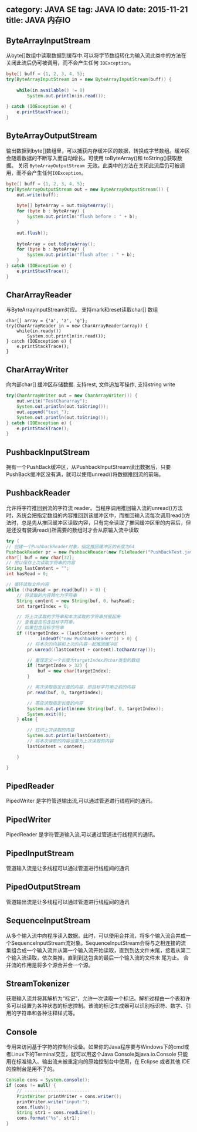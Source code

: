 category: JAVA SE
tag: JAVA IO
date: 2015-11-21
title: JAVA 内存IO
---

## ByteArrayInputStream 
从byte[]数组中读取数据到缓存中.可以将字节数组转化为输入流此类中的方法在关闭此流后仍可被调用，而不会产生任何 `IOException`。
```java
byte[] buff = {1, 2, 3, 4, 5};
try(ByteArrayInputStream in = new ByteArrayInputStream(buff)) {
	
	while(in.available() != 0)
		System.out.println(in.read());
	
} catch (IOException e) {
	e.printStackTrace();
}
```

## ByteArrayOutputStream 
输出数据到byte[]数组里，可以捕获内存缓冲区的数据，转换成字节数组。缓冲区会随着数据的不断写入而自动增长。可使用 toByteArray()和 toString()获取数据。	关闭 `ByteArrayOutputStream `无效。此类中的方法在关闭此流后仍可被调用，而不会产生任何`IOException`。
```java
byte[] buff = {1, 2, 3, 4, 5};
try(ByteArrayOutputStream out = new ByteArrayOutputStream()) {
	out.write(buff);
	
	byte[] byteArray = out.toByteArray();
	for (byte b : byteArray) {
		System.out.println("flush before : " + b);
	}
	
	out.flush();
	
	byteArray = out.toByteArray();
	for (byte b : byteArray) {
		System.out.println("flush after : " + b);
	}
} catch (IOException e) {
	e.printStackTrace();
}
```

## CharArrayReader 
与ByteArrayInputStream对应。 支持mark和reset读取char[] 数组
```
char[] array = {'a', 'z', 'g'};
try(CharArrayReader in = new CharArrayReader(array)) {
	while(in.ready())
		System.out.println(in.read());
} catch (IOException e) {
	e.printStackTrace();
}
```

## CharArrayWriter 
向内部char[] 缓冲区存储数据.  支持rest, 文件追加写操作, 支持string write 
```java
try(CharArrayWriter out = new CharArrayWriter()) {
	out.write("TestChararray");
	System.out.println(out.toString());
	out.append("test_");
	System.out.println(out.toString());
} catch (IOException e) {
	e.printStackTrace();
} 
```

## PushbackInputStream 
拥有一个PushBack缓冲区，从PushbackInputStream读出数据后，只要PushBack缓冲区没有满，就可以使用unread()将数据推回流的前端。

## PushbackReader 
允许将字符推回到流的字符流 reader。当程序调用推回输入流的unread()方法时，系统会把指定数组的内容推回到该缓冲区中，而推回输入流每次调用read()方法时，总是先从推回缓冲区读取内容，只有完全读取了推回缓冲区里的内容后，但是还没有装满read()所需要的数组时才会从原输入流中读取
```java
try (
// 创建一个PushbackReader对象，指定推回缓冲区的长度为64
PushbackReader pr = new PushbackReader(new FileReader("PushBackTest.java"), 64);
char[] buf = new char[32];
// 用以保存上次读取字符串的内容
String lastContent = "";
int hasRead = 0;

// 循环读取文件内容
while ((hasRead = pr.read(buf)) > 0) {
	// 将读取的内容转化为字符串
	String content = new String(buf, 0, hasRead);
	int targetIndex = 0;

	// 将上次读取的字符串和本次读取的字符串拼接起来
	// 查看是否包含目标字符串，
	// 如果包含目标字符串
	if ((targetIndex = (lastContent + content)
			.indexOf("new PushbackReader")) > 0) {
		// 将本次的内容和上次的内容一起推回缓冲区
		pr.unread((lastContent + content).toCharArray());

		// 重现定义一个长度为targetIndex的char类型的数组
		if (targetIndex > 32) {
			buf = new char[targetIndex];
		}

		// 再次读取指定长度的内容，即目标字符串之前的内容
		pr.read(buf, 0, targetIndex);

		// 答应读取指定长度的内容
		System.out.println(new String(buf, 0, targetIndex));
		System.exit(0);
	} else {

		// 打印上次读取的内容
		System.out.println(lastContent);
		// 将本次读取的内容设置为上次读取的内容
		lastContent = content;

	}

}
```

## PipedReader 
PipedWriter 是字符管道输出流,可以通过管道进行线程间的通讯。

## PipedWriter 
PipedReader 是字符管道输入流,可以通过管道进行线程间的通讯。

## PipedInputStream 
管道输入流是让多线程可以通过管道进行线程间的通讯

## PipedOutputStream 
管道输出流是让多线程可以通过管道进行线程间的通讯

## SequenceInputStream 
从多个输入流中向程序读入数据。此时，可以使用合并流，将多个输入流合并成一个SequenceInputStream流对象。SequenceInputStream会将与之相连接的流集组合成一个输入流并从第一个输入流开始读取，直到到达文件末尾，接着从第二个输入流读取，依次类推，直到到达包含的最后一个输入流的文件末 尾为止。 合并流的作用是将多个源合并合一个源。

## StreamTokenizer 
获取输入流并将其解析为“标记”，允许一次读取一个标记。解析过程由一个表和许多可以设置为各种状态的标志控制。该流的标记生成器可以识别标识符、数字、引用的字符串和各种注释样式等。

## Console 
专用来访问基于字符的控制台设备。如果你的Java程序要与Windows下的cmd或者Linux下的Terminal交互，就可以用这个Java Console类java.io.Console 只能用在标准输入、输出流未被重定向的原始控制台中使用，在 Eclipse 或者其他 IDE 的控制台是用不了的。
```java
Console cons = System.console();
if (cons != null) {
	// -------------------------
	PrintWriter printWriter = cons.writer();
	printWriter.write("input:");
	cons.flush();
	String str1 = cons.readLine();
	cons.format("%s", str1);
}

```





